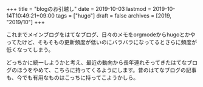 +++
title = "blogのお引越し"
date = 2019-10-03
lastmod = 2019-10-14T10:49:21+09:00
tags = ["hugo"]
draft = false
archives = [2019, "2019/10"]
+++

これまでメインブログをはてなブログ、日々のメモをorgmodeからhugoとかやってたけど、そもそもの更新頻度が低いのにバラバラになってるとさらに頻度が低くなってしまう。

どっちかに統一しようかと考え、最近の動向から長年連れそってきたはてなブログのほうをやめて、こちらに持ってくるようにします。昔のはてなブログの記事も、今でも有用なものはこっちに持ってこようかしら。

